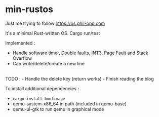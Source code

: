 # min-rustos
Just me trying to follow https://os.phil-opp.com

It's a minimal Rust-written OS. Cargo run/test

Implemented : 
- Handle software timer, Double faults, INT3, Page Fault and Stack Overflow
- Can write/delete/create a new line
<br>
TODO :
- Handle the delete key (return works)
- Finish reading the blog
<br>

To install additional dependencies : 
- `cargo install bootimage`
- qemu-system-x86_64 in path (included in qemu-base)
- qemu-ui-gtk to run qemu in graphical mode
